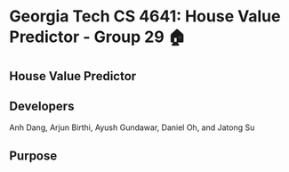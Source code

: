# Georgia Tech CS 4641: House Value Predictor - Group 29 🏠

## House Value Predictor 
## Developers
Anh Dang, Arjun Birthi, Ayush Gundawar, Daniel Oh, and Jatong Su

## Purpose
